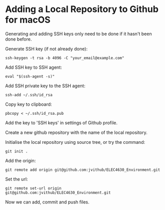 # Adding a Local Repository to Github for macOS

Generating and adding SSH keys only need to be done if it hasn't been done before.

Generate SSH key (if not already done):

    ssh-keygen -t rsa -b 4096 -C "your_email@example.com"

Add SSH key to SSH agent:

    eval "$(ssh-agent -s)"

Add SSH private key to the SSH agent:

    ssh-add ~/.ssh/id_rsa

Copy key to clipboard:

    pbcopy < ~/.ssh/id_rsa.pub

Add the key to 'SSH keys' in settings of Github profile.

Create a new github repository with the name of the local repository.

Initialise the local repository using source tree, or try the command:

    git init .

Add the origin:

    git remote add origin git@github.com:jvithub/ELEC4630_Environment.git

Set the url:

    git remote set-url origin git@github.com:jvithub/ELEC4630_Environment.git

Now we can add, commit and push files.
